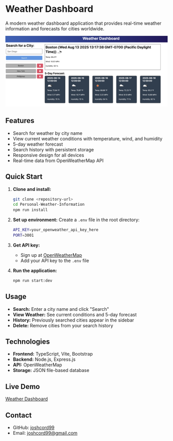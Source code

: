 # Weather Dashboard

A modern weather dashboard application that provides real-time weather information and forecasts for cities worldwide.

![Weather Dashboard Interface](client/public/interface.png)

## Features

- Search for weather by city name
- View current weather conditions with temperature, wind, and humidity
- 5-day weather forecast
- Search history with persistent storage
- Responsive design for all devices
- Real-time data from OpenWeatherMap API

## Quick Start

1. **Clone and install:**

   ```bash
   git clone <repository-url>
   cd Personal-Weather-Information
   npm run install
   ```

2. **Set up environment:**
   Create a `.env` file in the root directory:

   ```bash
   API_KEY=your_openweather_api_key_here
   PORT=3001
   ```

3. **Get API key:**

   - Sign up at [OpenWeatherMap](https://openweathermap.org/api)
   - Add your API key to the `.env` file

4. **Run the application:**
   ```bash
   npm run start:dev
   ```

## Usage

- **Search:** Enter a city name and click "Search"
- **View Weather:** See current conditions and 5-day forecast
- **History:** Previously searched cities appear in the sidebar
- **Delete:** Remove cities from your search history

## Technologies

- **Frontend:** TypeScript, Vite, Bootstrap
- **Backend:** Node.js, Express.js
- **API:** OpenWeatherMap
- **Storage:** JSON file-based database

## Live Demo

[Weather Dashboard](https://personal-weather-information.onrender.com/)

## Contact

- GitHub: [joshcord99](https://github.com/joshcord99)
- Email: joshcord99@gmail.com
